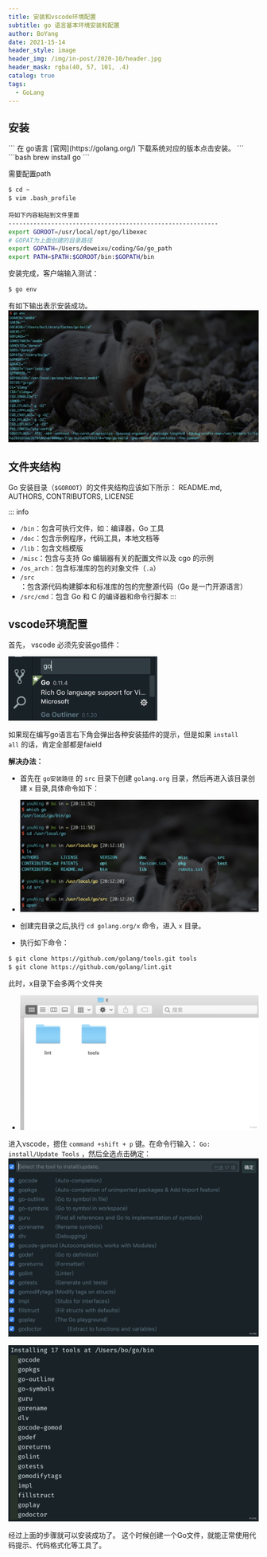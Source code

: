 ```yaml
---
title: 安装和vscode环境配置
subtitle: go 语言基本环境安装和配置
author: BoYang
date: 2021-15-14
header_style: image
header_img: /img/in-post/2020-10/header.jpg
header_mask: rgba(40, 57, 101, .4)
catalog: true
tags:
  - GoLang
---
```



## 安装

<code-group>
<code-block title="官网下载" active>
```
在 go语言 [官网](https://golang.org/) 下载系统对应的版本点击安装。
```
</code-block>

<code-block title="Mac">
```bash
brew install go
```
</code-block>
</code-group>


需要配置path


```bash
$ cd ~
$ vim .bash_profile

将如下内容粘贴到文件里面
-----------------------------------------------------------
export GOROOT=/usr/local/opt/go/libexec
# GOPAT为上面创建的目录路径
export GOPATH=/Users/deweixu/coding/Go/go_path
export PATH=$PATH:$GOROOT/bin:$GOPATH/bin
```


安装完成，客户端输入测试：
```bash
$ go env
```

有如下输出表示安装成功。
![Image Example](/img/in-post/2021-05/go/install-test.png)

## 文件夹结构

Go 安装目录（`$GOROOT`）的文件夹结构应该如下所示：
README.md, AUTHORS, CONTRIBUTORS, LICENSE

::: info
- `/bin`：包含可执行文件，如：编译器，Go 工具
- `/doc`：包含示例程序，代码工具，本地文档等
- `/lib`：包含文档模版
- `/misc`：包含与支持 Go 编辑器有关的配置文件以及 cgo 的示例
- `/os_arch`：包含标准库的包的对象文件（`.a`）
- `/src`：包含源代码构建脚本和标准库的包的完整源代码（Go 是一门开源语言）
- `/src/cmd`：包含 Go 和 C 的编译器和命令行脚本
:::



## vscode环境配置

首先， vscode 必须先安装go插件：

![Image Example](/img/in-post/2021-05/go/vscode-plug.png)


如果现在编写go语言右下角会弹出各种安装插件的提示，但是如果 `install all` 的话，肯定全部都是faield



**解决办法：**

- 首先在 `go安装路径` 的 `src` 目录下创建 `golang.org` 目录，然后再进入该目录创建 `x` 目录,具体命令如下：
- ![image.png](/img/in-post/2021-05/go/plug-2.png)



- 创建完目录之后,执行 `cd golang.org/x` 命令，进入 `x` 目录。
- 执行如下命令：

```bash
$ git clone https://github.com/golang/tools.git tools
$ git clone https://github.com/golang/lint.git
```


此时，x目录下会多两个文件夹
- ![image.png](/img/in-post/2021-05/go/plug-3.png)


进入vscode，摁住 `command +shift + p` 键。在命令行输入： `Go: install/Update Tools` ，然后全选点击确定：
![image.png](/img/in-post/2021-05/go/plug-4.png)


![image.png](/img/in-post/2021-05/go/plug-5.png)


经过上面的步骤就可以安装成功了。 这个时候创建一个Go文件，就能正常使用代码提示、代码格式化等工具了。
